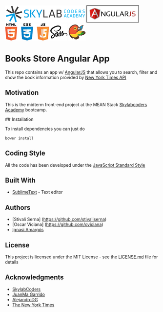 [![Skylab](https://github.com/Iggy-Codes/logo-images/blob/master/logos/skylab-56.png)](http://www.skylabcoders.com/)
[![AngularJS](https://github.com/Iggy-Codes/logo-images/blob/master/logos/angularjs.png)](https://angularjs.org/)
[![HTML5, CSS3 and JS](https://github.com/Iggy-Codes/logo-images/blob/master/logos/html5-css3-js.png)](https://www.w3.org/)
[![SASS](https://github.com/Iggy-Codes/logo-images/blob/master/logos/sass.png)](http://sass-lang.com/)
[![Bower](https://github.com/Iggy-Codes/logo-images/blob/master/logos/bower.png)](https://bower.io//)

# Books Store Angular App

This repo contains an app w/ [AngularJS](https://angularjs.org/) that allows you to search, filter and show the book information provided by [New York Times API](http://developer.nytimes.com/) 

## Motivation

This is the midterm front-end project at the MEAN Stack [Skylabcoders Academy](http://www.skylabcoders.com/) bootcamp.

## Installation

To install dependencies you can just do

```
bower install
```

## Coding Style

All the code has been developed under the [JavaScript Standard Style](http://standardjs.com/)

## Built With

* [SublimeText](http://https://www.sublimetext.com/) - Text editor

## Authors

* [Stivali Serna] (https://github.com/stivaliserna)
* [Oscar Viciana] (https://github.com/oviciana)
* [Ignasi Amargós](http://github.com/Iggy-Codes) 

## License

This project is licensed under the MIT License - see the [LICENSE.md](LICENSE.md) file for details

## Acknowledgments

* [SkylabCoders](https://github.com/SkylabCoders)
* [JuanMa Garrido](https://github.com/juanmaguitar)
* [AlejandroDG](https://github.com/agandia9)
* [The New York Times](https://www.nytimes.com/)